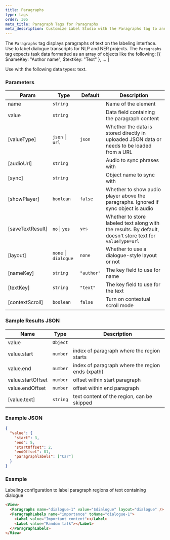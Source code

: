 ```yaml
---
title: Paragraphs
type: tags
order: 305
meta_title: Paragraph Tags for Paragraphs
meta_description: Customize Label Studio with the Paragraphs tag to annotate paragraphs for NLP and NER machine learning and data science projects.
---
```


The `Paragraphs` tag displays paragraphs of text on the labeling interface. Use to label dialogue transcripts for NLP and NER projects.
The `Paragraphs` tag expects task data formatted as an array of objects like the following:
[{ $nameKey: "Author name", $textKey: "Text" }, ... ]

Use with the following data types: text.

### Parameters

| Param | Type | Default | Description |
| --- | --- | --- | --- |
| name | <code>string</code> |  | Name of the element |
| value | <code>string</code> |  | Data field containing the paragraph content |
| [valueType] | <code>json</code> \| <code>url</code> | <code>json</code> | Whether the data is stored directly in uploaded JSON data or needs to be loaded from a URL |
| [audioUrl] | <code>string</code> |  | Audio to sync phrases with |
| [sync] | <code>string</code> |  | Object name to sync with |
| [showPlayer] | <code>boolean</code> | <code>false</code> | Whether to show audio player above the paragraphs. Ignored if sync object is audio |
| [saveTextResult] | <code>no</code> \| <code>yes</code> | <code>yes</code> | Whether to store labeled text along with the results. By default, doesn't store text for `valueType=url` |
| [layout] | <code>none</code> \| <code>dialogue</code> | <code>none</code> | Whether to use a dialogue-style layout or not |
| [nameKey] | <code>string</code> | <code>&quot;author&quot;</code> | The key field to use for name |
| [textKey] | <code>string</code> | <code>&quot;text&quot;</code> | The key field to use for the text |
| [contextScroll] | <code>boolean</code> | <code>false</code> | Turn on contextual scroll mode |

### Sample Results JSON

| Name | Type | Description |
| --- | --- | --- |
| value | <code>Object</code> |  |
| value.start | <code>number</code> | index of paragraph where the region starts |
| value.end | <code>number</code> | index of paragraph where the region ends (xpath) |
| value.startOffset | <code>number</code> | offset within start paragraph |
| value.endOffset | <code>number</code> | offset within end paragraph |
| [value.text] | <code>string</code> | text content of the region, can be skipped |

### Example JSON
```json
{
  "value": {
    "start": 3,
    "end": 5,
    "startOffset": 2,
    "endOffset": 81,
    "paragraphlabels": ["Car"]
  }
}
```

### Example

Labeling configuration to label paragraph regions of text containing dialogue

```html
<View>
  <Paragraphs name="dialogue-1" value="$dialogue" layout="dialogue" />
  <ParagraphLabels name="importance" toName="dialogue-1">
    <Label value="Important content"></Label>
    <Label value="Random talk"></Label>
  </ParagraphLabels>
</View>
```

